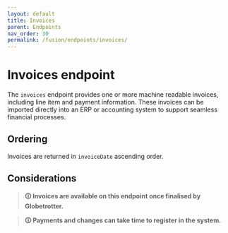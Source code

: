 ```yaml
---
layout: default
title: Invoices
parent: Endpoints
nav_order: 30
permalink: /fusion/endpoints/invoices/
---
```


# Invoices endpoint

The `invoices` endpoint provides one or more machine readable invoices, including line item and payment information. These invoices can be imported directly into an ERP or accounting system to support seamless financial processes.

## Ordering

Invoices are returned in `invoiceDate` ascending order.

## Considerations
 
> **🛈 Invoices are available on this endpoint once finalised by Globetrotter.**

> **🛈 Payments and changes can take time to register in the system.**
